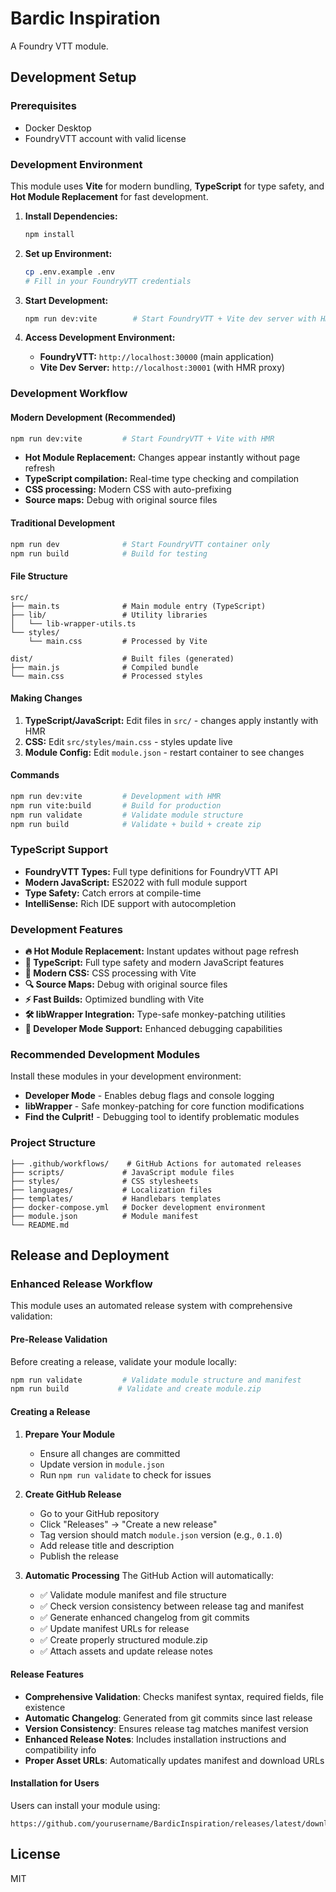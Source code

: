 # Bardic Inspiration

A Foundry VTT module.

## Development Setup

### Prerequisites

- Docker Desktop
- FoundryVTT account with valid license

### Development Environment

This module uses **Vite** for modern bundling, **TypeScript** for type safety, and **Hot Module Replacement** for fast development.

1. **Install Dependencies:**
   ```bash
   npm install
   ```

2. **Set up Environment:**
   ```bash
   cp .env.example .env
   # Fill in your FoundryVTT credentials
   ```

3. **Start Development:**
   ```bash
   npm run dev:vite        # Start FoundryVTT + Vite dev server with HMR
   ```

4. **Access Development Environment:**
   - **FoundryVTT:** `http://localhost:30000` (main application)
   - **Vite Dev Server:** `http://localhost:30001` (with HMR proxy)

### Development Workflow

#### Modern Development (Recommended)
```bash
npm run dev:vite         # Start FoundryVTT + Vite with HMR
```
- **Hot Module Replacement:** Changes appear instantly without page refresh
- **TypeScript compilation:** Real-time type checking and compilation
- **CSS processing:** Modern CSS with auto-prefixing
- **Source maps:** Debug with original source files

#### Traditional Development
```bash
npm run dev              # Start FoundryVTT container only
npm run build            # Build for testing
```

#### File Structure
```
src/
├── main.ts              # Main module entry (TypeScript)
├── lib/                 # Utility libraries
│   └── lib-wrapper-utils.ts
└── styles/
    └── main.css         # Processed by Vite

dist/                    # Built files (generated)
├── main.js              # Compiled bundle
└── main.css             # Processed styles
```

#### Making Changes
1. **TypeScript/JavaScript:** Edit files in `src/` - changes apply instantly with HMR
2. **CSS:** Edit `src/styles/main.css` - styles update live
3. **Module Config:** Edit `module.json` - restart container to see changes

#### Commands
```bash
npm run dev:vite         # Development with HMR
npm run vite:build       # Build for production
npm run validate         # Validate module structure
npm run build            # Validate + build + create zip
```

### TypeScript Support

- **FoundryVTT Types:** Full type definitions for FoundryVTT API
- **Modern JavaScript:** ES2022 with full module support
- **Type Safety:** Catch errors at compile-time
- **IntelliSense:** Rich IDE support with autocompletion

### Development Features

- **🔥 Hot Module Replacement:** Instant updates without page refresh
- **📝 TypeScript:** Full type safety and modern JavaScript features  
- **🎨 Modern CSS:** CSS processing with Vite
- **🔍 Source Maps:** Debug with original source files
- **⚡ Fast Builds:** Optimized bundling with Vite
- **🛠️ libWrapper Integration:** Type-safe monkey-patching utilities
- **🧪 Developer Mode Support:** Enhanced debugging capabilities

### Recommended Development Modules

Install these modules in your development environment:
- **Developer Mode** - Enables debug flags and console logging
- **libWrapper** - Safe monkey-patching for core function modifications
- **Find the Culprit!** - Debugging tool to identify problematic modules

### Project Structure

```
├── .github/workflows/    # GitHub Actions for automated releases
├── scripts/             # JavaScript module files
├── styles/              # CSS stylesheets
├── languages/           # Localization files
├── templates/           # Handlebars templates
├── docker-compose.yml   # Docker development environment
├── module.json          # Module manifest
└── README.md
```

## Release and Deployment

### Enhanced Release Workflow

This module uses an automated release system with comprehensive validation:

#### Pre-Release Validation
Before creating a release, validate your module locally:
```bash
npm run validate         # Validate module structure and manifest
npm run build           # Validate and create module.zip
```

#### Creating a Release
1. **Prepare Your Module**
   - Ensure all changes are committed
   - Update version in `module.json`
   - Run `npm run validate` to check for issues

2. **Create GitHub Release**
   - Go to your GitHub repository
   - Click "Releases" → "Create a new release"
   - Tag version should match `module.json` version (e.g., `0.1.0`)
   - Add release title and description
   - Publish the release

3. **Automatic Processing**
   The GitHub Action will automatically:
   - ✅ Validate module manifest and file structure
   - ✅ Check version consistency between release tag and manifest
   - ✅ Generate enhanced changelog from git commits
   - ✅ Update manifest URLs for release
   - ✅ Create properly structured module.zip
   - ✅ Attach assets and update release notes

#### Release Features
- **Comprehensive Validation**: Checks manifest syntax, required fields, file existence
- **Automatic Changelog**: Generated from git commits since last release
- **Version Consistency**: Ensures release tag matches manifest version
- **Enhanced Release Notes**: Includes installation instructions and compatibility info
- **Proper Asset URLs**: Automatically updates manifest and download URLs

#### Installation for Users
Users can install your module using:
```
https://github.com/yourusername/BardicInspiration/releases/latest/download/module.json
```

## License

MIT